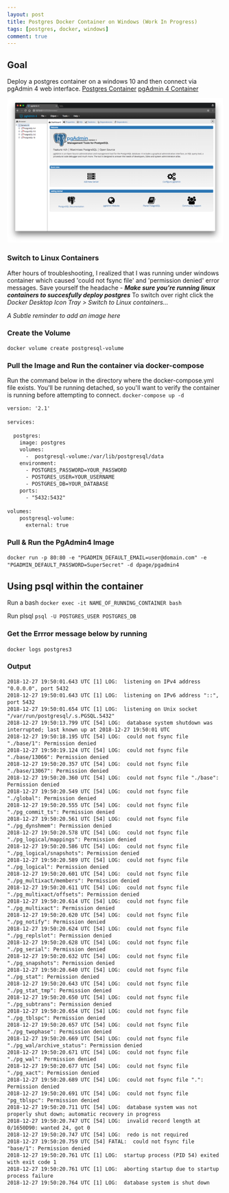 ```yaml
---
layout: post
title: Postgres Docker Container on Windows (Work In Progress)
tags: [postgres, docker, windows]
comment: true
---
```



## Goal

Deploy a postgres container on a windows 10 and then connect via pgAdmin 4 web interface.
[Postgres Container](https://hub.docker.com/_/postgres/)
[pgAdmin 4 Container](https://hub.docker.com/r/dpage/pgadmin4/)


![Image](https://github.com/anthonyliriano/anthonyliriano.github.io/blob/master/images/postgres-container-on-windows/pgadmin4-welcome.png?raw=true)

### Switch to Linux Containers
After hours of troubleshooting, I realized that I was running under windows container which caused 'could not fsync file' and 'permission denied' error messages. Save yourself the headache -  ***Make sure you're running linux containers to succesfully deploy postgres*** To switch over right click the _Docker Desktop Icon Tray > Switch to Linux containers..._

_A Subtle reminder to add an image here_


### Create the Volume
```
docker volume create postgresql-volume
```


### Pull the Image and Run the container via docker-compose

Run the command below in the directory where the docker-compose.yml file exists. You'll be running detached, so you'll want to verify the container is running before attempting to connect. 
```docker-compose up -d```

```
version: '2.1'

services:

  postgres:
    image: postgres
    volumes:
      -  postgresql-volume:/var/lib/postgresql/data
    environment:
      - POSTGRES_PASSWORD=YOUR_PASSWORD
      - POSTGRES_USER=YOUR_USERNAME
      - POSTGRES_DB=YOUR_DATABASE
    ports:
      - "5432:5432"

volumes:
    postgresql-volume:
      external: true
```

### Pull & Run the PgAdmin4 Image

```docker run -p 80:80 -e "PGADMIN_DEFAULT_EMAIL=user@domain.com" -e "PGADMIN_DEFAULT_PASSWORD=SuperSecret" -d dpage/pgadmin4```


## Using psql within the container

Run a bash 
```docker exec -it NAME_OF_RUNNING_CONTAINER bash```

Run plsql
```psql -U POSTGRES_USER POSTGRES_DB```


### Get the Errror message below by running 

```docker logs postgres3```

### Output

```
2018-12-27 19:50:01.643 UTC [1] LOG:  listening on IPv4 address "0.0.0.0", port 5432
2018-12-27 19:50:01.643 UTC [1] LOG:  listening on IPv6 address "::", port 5432
2018-12-27 19:50:01.654 UTC [1] LOG:  listening on Unix socket "/var/run/postgresql/.s.PGSQL.5432"
2018-12-27 19:50:13.799 UTC [54] LOG:  database system shutdown was interrupted; last known up at 2018-12-27 19:50:01 UTC
2018-12-27 19:50:18.195 UTC [54] LOG:  could not fsync file "./base/1": Permission denied
2018-12-27 19:50:19.124 UTC [54] LOG:  could not fsync file "./base/13066": Permission denied
2018-12-27 19:50:20.357 UTC [54] LOG:  could not fsync file "./base/13067": Permission denied
2018-12-27 19:50:20.360 UTC [54] LOG:  could not fsync file "./base": Permission denied
2018-12-27 19:50:20.549 UTC [54] LOG:  could not fsync file "./global": Permission denied
2018-12-27 19:50:20.555 UTC [54] LOG:  could not fsync file "./pg_commit_ts": Permission denied
2018-12-27 19:50:20.561 UTC [54] LOG:  could not fsync file "./pg_dynshmem": Permission denied
2018-12-27 19:50:20.578 UTC [54] LOG:  could not fsync file "./pg_logical/mappings": Permission denied
2018-12-27 19:50:20.586 UTC [54] LOG:  could not fsync file "./pg_logical/snapshots": Permission denied
2018-12-27 19:50:20.589 UTC [54] LOG:  could not fsync file "./pg_logical": Permission denied
2018-12-27 19:50:20.601 UTC [54] LOG:  could not fsync file "./pg_multixact/members": Permission denied
2018-12-27 19:50:20.611 UTC [54] LOG:  could not fsync file "./pg_multixact/offsets": Permission denied
2018-12-27 19:50:20.614 UTC [54] LOG:  could not fsync file "./pg_multixact": Permission denied
2018-12-27 19:50:20.620 UTC [54] LOG:  could not fsync file "./pg_notify": Permission denied
2018-12-27 19:50:20.624 UTC [54] LOG:  could not fsync file "./pg_replslot": Permission denied
2018-12-27 19:50:20.628 UTC [54] LOG:  could not fsync file "./pg_serial": Permission denied
2018-12-27 19:50:20.632 UTC [54] LOG:  could not fsync file "./pg_snapshots": Permission denied
2018-12-27 19:50:20.640 UTC [54] LOG:  could not fsync file "./pg_stat": Permission denied
2018-12-27 19:50:20.643 UTC [54] LOG:  could not fsync file "./pg_stat_tmp": Permission denied
2018-12-27 19:50:20.650 UTC [54] LOG:  could not fsync file "./pg_subtrans": Permission denied
2018-12-27 19:50:20.654 UTC [54] LOG:  could not fsync file "./pg_tblspc": Permission denied
2018-12-27 19:50:20.657 UTC [54] LOG:  could not fsync file "./pg_twophase": Permission denied
2018-12-27 19:50:20.669 UTC [54] LOG:  could not fsync file "./pg_wal/archive_status": Permission denied
2018-12-27 19:50:20.671 UTC [54] LOG:  could not fsync file "./pg_wal": Permission denied
2018-12-27 19:50:20.677 UTC [54] LOG:  could not fsync file "./pg_xact": Permission denied
2018-12-27 19:50:20.689 UTC [54] LOG:  could not fsync file ".": Permission denied
2018-12-27 19:50:20.691 UTC [54] LOG:  could not fsync file "pg_tblspc": Permission denied
2018-12-27 19:50:20.711 UTC [54] LOG:  database system was not properly shut down; automatic recovery in progress
2018-12-27 19:50:20.747 UTC [54] LOG:  invalid record length at 0/1650D90: wanted 24, got 0
2018-12-27 19:50:20.747 UTC [54] LOG:  redo is not required
2018-12-27 19:50:20.759 UTC [54] FATAL:  could not fsync file "base/1": Permission denied
2018-12-27 19:50:20.761 UTC [1] LOG:  startup process (PID 54) exited with exit code 1
2018-12-27 19:50:20.761 UTC [1] LOG:  aborting startup due to startup process failure
2018-12-27 19:50:20.764 UTC [1] LOG:  database system is shut down
```